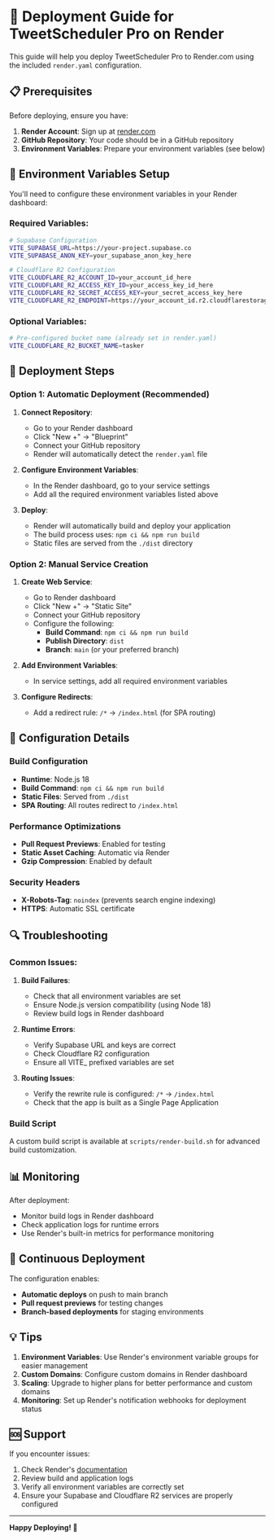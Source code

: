 # 🚀 Deployment Guide for TweetScheduler Pro on Render

This guide will help you deploy TweetScheduler Pro to Render.com using the included `render.yaml` configuration.

## 📋 Prerequisites

Before deploying, ensure you have:

1. **Render Account**: Sign up at [render.com](https://render.com)
2. **GitHub Repository**: Your code should be in a GitHub repository
3. **Environment Variables**: Prepare your environment variables (see below)

## 🔧 Environment Variables Setup

You'll need to configure these environment variables in your Render dashboard:

### Required Variables:
```bash
# Supabase Configuration
VITE_SUPABASE_URL=https://your-project.supabase.co
VITE_SUPABASE_ANON_KEY=your_supabase_anon_key_here

# Cloudflare R2 Configuration
VITE_CLOUDFLARE_R2_ACCOUNT_ID=your_account_id_here
VITE_CLOUDFLARE_R2_ACCESS_KEY_ID=your_access_key_id_here
VITE_CLOUDFLARE_R2_SECRET_ACCESS_KEY=your_secret_access_key_here
VITE_CLOUDFLARE_R2_ENDPOINT=https://your_account_id.r2.cloudflarestorage.com
```

### Optional Variables:
```bash
# Pre-configured bucket name (already set in render.yaml)
VITE_CLOUDFLARE_R2_BUCKET_NAME=tasker
```

## 🚀 Deployment Steps

### Option 1: Automatic Deployment (Recommended)

1. **Connect Repository**:
   - Go to your Render dashboard
   - Click "New +" → "Blueprint"
   - Connect your GitHub repository
   - Render will automatically detect the `render.yaml` file

2. **Configure Environment Variables**:
   - In the Render dashboard, go to your service settings
   - Add all the required environment variables listed above

3. **Deploy**:
   - Render will automatically build and deploy your application
   - The build process uses: `npm ci && npm run build`
   - Static files are served from the `./dist` directory

### Option 2: Manual Service Creation

1. **Create Web Service**:
   - Go to Render dashboard
   - Click "New +" → "Static Site"
   - Connect your GitHub repository
   - Configure the following:
     - **Build Command**: `npm ci && npm run build`
     - **Publish Directory**: `dist`
     - **Branch**: `main` (or your preferred branch)

2. **Add Environment Variables**:
   - In service settings, add all required environment variables

3. **Configure Redirects**:
   - Add a redirect rule: `/*` → `/index.html` (for SPA routing)

## 🔧 Configuration Details

### Build Configuration
- **Runtime**: Node.js 18
- **Build Command**: `npm ci && npm run build`
- **Static Files**: Served from `./dist`
- **SPA Routing**: All routes redirect to `/index.html`

### Performance Optimizations
- **Pull Request Previews**: Enabled for testing
- **Static Asset Caching**: Automatic via Render
- **Gzip Compression**: Enabled by default

### Security Headers
- **X-Robots-Tag**: `noindex` (prevents search engine indexing)
- **HTTPS**: Automatic SSL certificate

## 🔍 Troubleshooting

### Common Issues:

1. **Build Failures**:
   - Check that all environment variables are set
   - Ensure Node.js version compatibility (using Node 18)
   - Review build logs in Render dashboard

2. **Runtime Errors**:
   - Verify Supabase URL and keys are correct
   - Check Cloudflare R2 configuration
   - Ensure all VITE_ prefixed variables are set

3. **Routing Issues**:
   - Verify the rewrite rule is configured: `/*` → `/index.html`
   - Check that the app is built as a Single Page Application

### Build Script
A custom build script is available at `scripts/render-build.sh` for advanced build customization.

## 📊 Monitoring

After deployment:
- Monitor build logs in Render dashboard
- Check application logs for runtime errors
- Use Render's built-in metrics for performance monitoring

## 🔄 Continuous Deployment

The configuration enables:
- **Automatic deploys** on push to main branch
- **Pull request previews** for testing changes
- **Branch-based deployments** for staging environments

## 💡 Tips

1. **Environment Variables**: Use Render's environment variable groups for easier management
2. **Custom Domains**: Configure custom domains in Render dashboard
3. **Scaling**: Upgrade to higher plans for better performance and custom domains
4. **Monitoring**: Set up Render's notification webhooks for deployment status

## 🆘 Support

If you encounter issues:
1. Check Render's [documentation](https://render.com/docs)
2. Review build and application logs
3. Verify all environment variables are correctly set
4. Ensure your Supabase and Cloudflare R2 services are properly configured

---

**Happy Deploying! 🎉**

